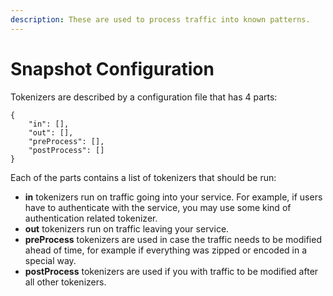 ```yaml
---
description: These are used to process traffic into known patterns.
---
```


# Snapshot Configuration

Tokenizers are described by a configuration file that has 4 parts:

```
{
    "in": [],
    "out": [],
    "preProcess": [],
    "postProcess": []
}
```

Each of the parts contains a list of tokenizers that should be run:

* **in** tokenizers run on traffic going into your service. For example, if users have to authenticate with the service, you may use some kind of authentication related tokenizer.
* **out** tokenizers run on traffic leaving your service.
* **preProcess** tokenizers are used in case the traffic needs to be modified ahead of time, for example if everything was zipped or encoded in a special way.
* **postProcess** tokenizers are used if you with traffic to be modified after all other tokenizers.

